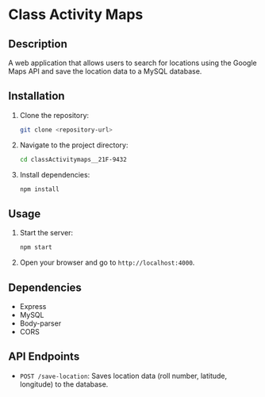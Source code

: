 # Class Activity Maps

## Description
A web application that allows users to search for locations using the Google Maps API and save the location data to a MySQL database.

## Installation
1. Clone the repository:
   ```bash
   git clone <repository-url>
   ```
2. Navigate to the project directory:
   ```bash
   cd classActivitymaps__21F-9432
   ```
3. Install dependencies:
   ```bash
   npm install
   ```

## Usage
1. Start the server:
   ```bash
   npm start
   ```
2. Open your browser and go to `http://localhost:4000`.

## Dependencies
- Express
- MySQL
- Body-parser
- CORS

## API Endpoints
- `POST /save-location`: Saves location data (roll number, latitude, longitude) to the database.
